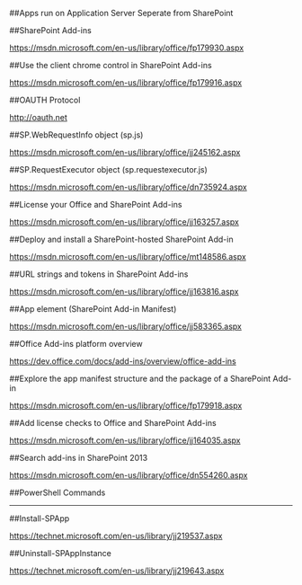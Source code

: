 ##Apps run on Application Server Seperate from SharePoint

##SharePoint Add-ins

https://msdn.microsoft.com/en-us/library/office/fp179930.aspx

##Use the client chrome control in SharePoint Add-ins

https://msdn.microsoft.com/en-us/library/office/fp179916.aspx

##OAUTH Protocol

http://oauth.net

##SP.WebRequestInfo object (sp.js)

https://msdn.microsoft.com/en-us/library/office/jj245162.aspx

##SP.RequestExecutor object (sp.requestexecutor.js)

https://msdn.microsoft.com/en-us/library/office/dn735924.aspx

##License your Office and SharePoint Add-ins

https://msdn.microsoft.com/en-us/library/office/jj163257.aspx

##Deploy and install a SharePoint-hosted SharePoint Add-in

https://msdn.microsoft.com/en-us/library/office/mt148586.aspx

##URL strings and tokens in SharePoint Add-ins

https://msdn.microsoft.com/en-us/library/office/jj163816.aspx

##App element (SharePoint Add-in Manifest)

https://msdn.microsoft.com/en-us/library/office/jj583365.aspx

##Office Add-ins platform overview

https://dev.office.com/docs/add-ins/overview/office-add-ins

##Explore the app manifest structure and the package of a SharePoint Add-in

https://msdn.microsoft.com/en-us/library/office/fp179918.aspx

##Add license checks to Office and SharePoint Add-ins

https://msdn.microsoft.com/en-us/library/office/jj164035.aspx

##Search add-ins in SharePoint 2013

https://msdn.microsoft.com/en-us/library/office/dn554260.aspx

##PowerShell Commands

---------------------------------------------------------------

##Install-SPApp

https://technet.microsoft.com/en-us/library/jj219537.aspx

##Uninstall-SPAppInstance

https://technet.microsoft.com/en-us/library/jj219643.aspx












